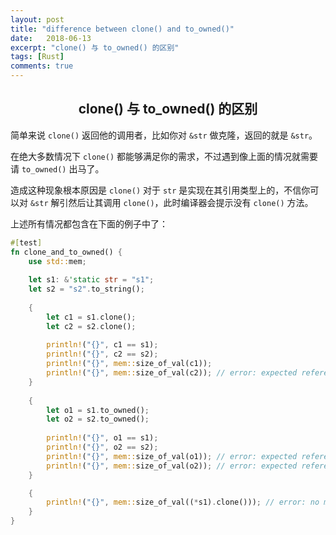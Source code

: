 ```yaml
---
layout: post
title: "difference between clone() and to_owned()"
date:   2018-06-13
excerpt: "clone() 与 to_owned() 的区别"
tags: [Rust]
comments: true
---
```


<center><h2>clone() 与 to_owned() 的区别</h2></center>

<!--more-->

简单来说 `clone()` 返回他的调用者，比如你对 `&str` 做克隆，返回的就是 `&str`。

在绝大多数情况下 `clone()` 都能够满足你的需求，不过遇到像上面的情况就需要请 `to_owned()` 出马了。

造成这种现象根本原因是 `clone()` 对于 `str` 是实现在其引用类型上的，不信你可以对 `&str` 解引然后让其调用 `clone()`，此时编译器会提示没有 `clone()` 方法。

上述所有情况都包含在下面的例子中了：

```rust
#[test]
fn clone_and_to_owned() {
    use std::mem;
    
    let s1: &'static str = "s1";
    let s2 = "s2".to_string();
    
    {
        let c1 = s1.clone(); 
        let c2 = s2.clone();
        
        println!("{}", c1 == s1);
        println!("{}", c2 == s2);
        println!("{}", mem::size_of_val(c1));
        println!("{}", mem::size_of_val(c2)); // error: expected reference, found struct`std::string::String`
    }
    
    {
        let o1 = s1.to_owned();
        let o2 = s2.to_owned();
        
        println!("{}", o1 == s1);
        println!("{}", o2 == s2);
        println!("{}", mem::size_of_val(o1)); // error: expected reference, found struct`std::string::String`
        println!("{}", mem::size_of_val(o2)); // error: expected reference, found struct`std::string::String`
    }

    {
        println!("{}", mem::size_of_val((*s1).clone())); // error: no method named `clone` found for type `str` in the current scope
    }
}
```